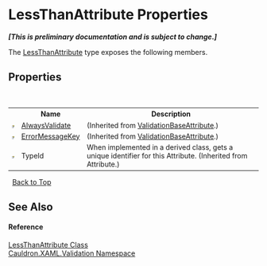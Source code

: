 # LessThanAttribute Properties
 _**\[This is preliminary documentation and is subject to change.\]**_

The <a href="T_Cauldron_XAML_Validation_LessThanAttribute">LessThanAttribute</a> type exposes the following members.


## Properties
&nbsp;<table><tr><th></th><th>Name</th><th>Description</th></tr><tr><td>![Public property](media/pubproperty.gif "Public property")</td><td><a href="P_Cauldron_XAML_Validation_ValidationBaseAttribute_AlwaysValidate">AlwaysValidate</a></td><td> (Inherited from <a href="T_Cauldron_XAML_Validation_ValidationBaseAttribute">ValidationBaseAttribute</a>.)</td></tr><tr><td>![Public property](media/pubproperty.gif "Public property")</td><td><a href="P_Cauldron_XAML_Validation_ValidationBaseAttribute_ErrorMessageKey">ErrorMessageKey</a></td><td> (Inherited from <a href="T_Cauldron_XAML_Validation_ValidationBaseAttribute">ValidationBaseAttribute</a>.)</td></tr><tr><td>![Public property](media/pubproperty.gif "Public property")</td><td>TypeId</td><td>
When implemented in a derived class, gets a unique identifier for this Attribute.
 (Inherited from Attribute.)</td></tr></table>&nbsp;
<a href="#lessthanattribute-properties">Back to Top</a>

## See Also


#### Reference
<a href="T_Cauldron_XAML_Validation_LessThanAttribute">LessThanAttribute Class</a><br /><a href="N_Cauldron_XAML_Validation">Cauldron.XAML.Validation Namespace</a><br />